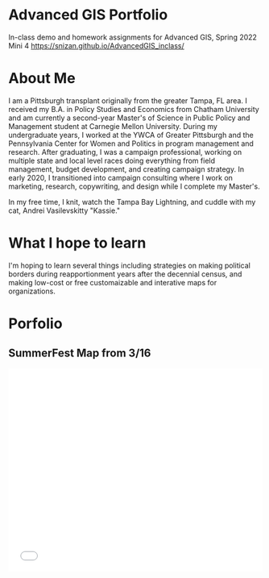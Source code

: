 # Advanced GIS Portfolio
In-class demo and homework assignments for Advanced GIS, Spring 2022 Mini 4
https://snizan.github.io/AdvancedGIS_inclass/

# About Me
I am a Pittsburgh transplant originally from the greater Tampa, FL area. I received my B.A. in Policy Studies and Economics from Chatham University and am currently a second-year Master's of Science in Public Policy and Management student at Carnegie Mellon University. During my undergraduate years, I worked at the YWCA of Greater Pittsburgh and the Pennsylvania Center for Women and Politics in program management and research. After graduating, I was a campaign professional, working on multiple state and local level races doing everything from field management, budget development, and creating campaign strategy. In early 2020, I transitioned into campaign consulting where I work on marketing, research, copywriting, and design while I complete my Master's.

In my free time, I knit, watch the Tampa Bay Lightning, and cuddle with my cat, Andrei Vasilevskitty "Kassie."


# What I hope to learn
I'm hoping to learn several things including strategies on making political borders during reapportionment years after the decennial census, and making low-cost or free customaizable and interative maps for organizations. 

# Porfolio

## SummerFest Map from 3/16
<style>.embed-container {position: relative; padding-bottom: 80%; height: 0; max-width: 100%;} .embed-container iframe, .embed-container object, .embed-container iframe{position: absolute; top: 0; left: 0; width: 100%; height: 100%;} small{position: absolute; z-index: 40; bottom: 0; margin-bottom: -15px;}</style><div class="embed-container"><iframe width="500" height="400" frameborder="0" scrolling="no" marginheight="0" marginwidth="0" title="SummerFest2022" src="//carnegiemellon.maps.arcgis.com/apps/Embed/index.html?webmap=0a7eb88ae55047ab8f62e508be7e17d4&extent=-80.0077,40.4301,-79.9236,40.4606&zoom=true&previewImage=false&scale=true&disable_scroll=true&theme=light"></iframe></div>
